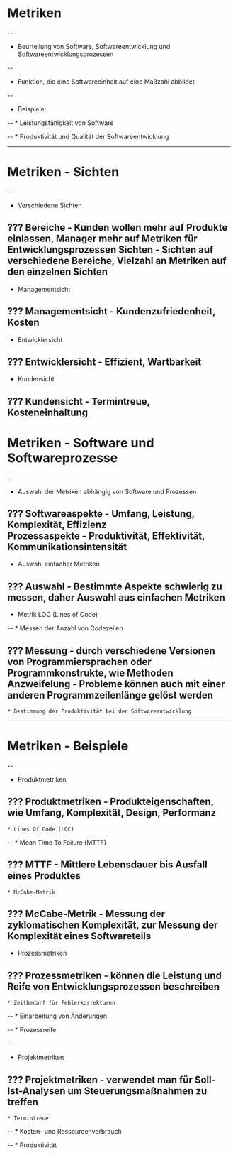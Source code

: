 # Metriken

--
* Beurteilung von Software, Softwareentwicklung und Softwareentwicklungsprozessen

--
* Funktion, die eine Softwareeinheit auf eine Maßzahl abbildet

--
* Beispiele:

--
	* Leistungsfähigkeit von Software

--
	* Produktivität und Qualität der Softwareentwicklung

---
# Metriken - Sichten

--
* Verschiedene Sichten

???
**Bereiche** - Kunden wollen mehr auf Produkte einlassen, Manager mehr auf Metriken für Entwicklungsprozessen
**Sichten** - Sichten auf verschiedene Bereiche, Vielzahl an Metriken auf den einzelnen Sichten
--
* Managementsicht

???
**Managementsicht** - Kundenzufriedenheit, Kosten
--
* Entwicklersicht

???
**Entwicklersicht** - Effizient, Wartbarkeit
--
* Kundensicht

???
**Kundensicht** - Termintreue, Kosteneinhaltung
---
# Metriken - Software und Softwareprozesse

--
* Auswahl der Metriken abhängig von Software und Prozessen

???
**Softwareaspekte** - Umfang, Leistung, Komplexität, Effizienz  
**Prozessaspekte** - Produktivität, Effektivität, Kommunikationsintensität
--
* Auswahl einfacher Metriken

???
**Auswahl** - Bestimmte Aspekte schwierig zu messen, daher Auswahl aus einfachen Metriken
--
* Metrik LOC (Lines of Code)

--
	* Messen der Anzahl von Codezeilen

???
**Messung** - durch verschiedene Versionen von Programmiersprachen oder Programmkonstrukte, wie Methoden
**Anzweifelung** - Probleme können auch mit einer anderen Programmzeilenlänge gelöst werden
--
	* Bestimmung der Produktivität bei der Softwareentwicklung
	
---
# Metriken - Beispiele

--
* Produktmetriken

???
**Produktmetriken** - Produkteigenschaften, wie Umfang, Komplexität, Design, Performanz
--
	* Lines Of Code (LOC)

--
	* Mean Time To Failure (MTTF)

???
**MTTF** - Mittlere Lebensdauer bis Ausfall eines Produktes
--
	* McCabe-Metrik

???
**McCabe-Metrik** - Messung der zyklomatischen Komplexität, zur Messung der Komplexität eines Softwareteils
--
* Prozessmetriken

???
**Prozessmetriken** - können die Leistung und Reife von Entwicklungsprozessen beschreiben
--
	* Zeitbedarf für Fehlerkorrekturen

--
	* Einarbeitung von Änderungen

--
	* Prozessreife

--
* Projektmetriken

???
**Projektmetriken** - verwendet man für Soll-Ist-Analysen um Steuerungsmaßnahmen zu treffen
--
	* Termintreue

--
	* Kosten- und Ressourcenverbrauch

--
	* Produktivität
